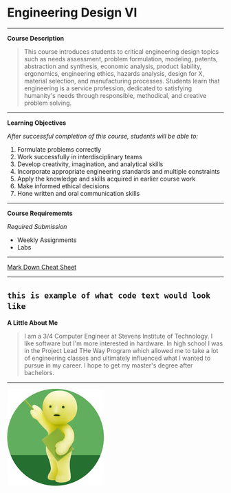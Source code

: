 # Engineering Design VI
---
**Course Description**
> This course introduces students to critical engineering design topics such as needs assessment, problem formulation,
> modeling, patents, abstraction and synthesis, economic analysis, product liability, ergonomics, engineering ethics,
> hazards analysis, design for X, material selection, and manufacturing processes. Students learn that engineering is
> a service profession, dedicated to satisfying humanity's needs through responsible, methodical, and creative problem solving.
---
**Learning Objectives**

*After successful completion of this course, students will be able to:*

1. Formulate problems correctly
2. Work successfully in interdisciplinary teams
3. Develop creativity, imagination, and analytical skills
4. Incorporate appropriate engineering standards and multiple constraints
5. Apply the knowledge and skills acquired in earlier course work
6. Make informed ethical decisions
7. Hone written and oral communication skills
---
**Course Requirememts**

*Required Submission*

- Weekly Assignments
- Labs
---
[Mark Down Cheat Sheet]([https://github.com/bnguyen1972/CPE-322-Engineering-Design-VI](https://www.markdownguide.org/cheat-sheet/))

---

`this is example of what code text would look like`
---
**A Little About Me**

>I am a 3/4 Computer Engineer at Stevens Institute of Technology. I like software but I'm more interested in hardware.
>In high school I was in the Project Lead THe Way Program which allowed me to take a lot of engineering classes and
>ultimately influenced what I wanted to pursue in my career. I hope to get my master's degree after bachelors. 
---

![Smiski](smiski_at_work.jpg)
